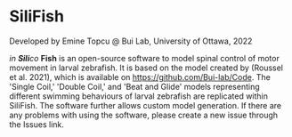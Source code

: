 # SiliFish

Developed by Emine Topcu @ Bui Lab, University of Ottawa, 2022

*in **Sili**co* **Fish**  is an open-source software to model spinal control of motor movement in larval zebrafish. It is based on the model created by (Roussel et al. 2021), which is available on https://github.com/Bui-lab/Code. The 'Single Coil,' 'Double Coil,' and 'Beat and Glide' models representing different swimming behaviours of larval zebrafish are replicated within SiliFish. The software further allows custom model generation.
If there are any problems with using the software, please create a new issue through the Issues link.
